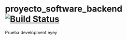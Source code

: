 # proyecto_software_backend [![Build Status](https://travis-ci.org/unizar-30226-2019-03/proyecto_software_backend.svg?branch=master)](https://travis-ci.org/unizar-30226-2019-03/proyecto_software_backend)
Prueba development
eyey
